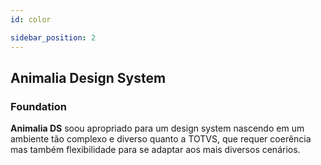 ```yaml
---
id: color

sidebar_position: 2
---
```


## Animalia Design System

### Foundation

**Animalia DS** soou apropriado para um design system nascendo em um ambiente tão complexo e diverso quanto a TOTVS, que requer coerência mas também flexibilidade para se adaptar aos mais diversos cenários.
